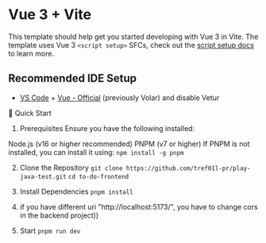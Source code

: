 # Vue 3 + Vite

This template should help get you started developing with Vue 3 in Vite. The template uses Vue 3 `<script setup>` SFCs, check out the [script setup docs](https://v3.vuejs.org/api/sfc-script-setup.html#sfc-script-setup) to learn more.

## Recommended IDE Setup

- [VS Code](https://code.visualstudio.com/) + [Vue - Official](https://marketplace.visualstudio.com/items?itemName=Vue.volar) (previously Volar) and disable Vetur

🚀 Quick Start
1. Prerequisites
Ensure you have the following installed:

Node.js (v16 or higher recommended)
PNPM (v7 or higher)
If PNPM is not installed, you can install it using:
```npm install -g pnpm```

2. Clone the Repository
```git clone https://github.com/tref01l-pr/play-java-test.git```
```cd to-do-frontend```

3. Install Dependencies
```pnpm install```

4. if you have different uri "http://localhost:5173/", you have to change cors in the backend project))
5. Start 
```pnpm run dev```
